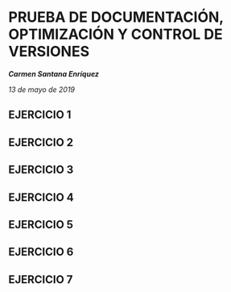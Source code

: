 # PRUEBA DE DOCUMENTACIÓN, OPTIMIZACIÓN Y CONTROL DE VERSIONES #

***Carmen Santana Enríquez***

*13 de mayo de 2019*

## EJERCICIO 1 ##




## EJERCICIO 2 ##




## EJERCICIO 3 ##




## EJERCICIO 4 ##




## EJERCICIO 5 ##




## EJERCICIO 6 ##




## EJERCICIO 7 ##

